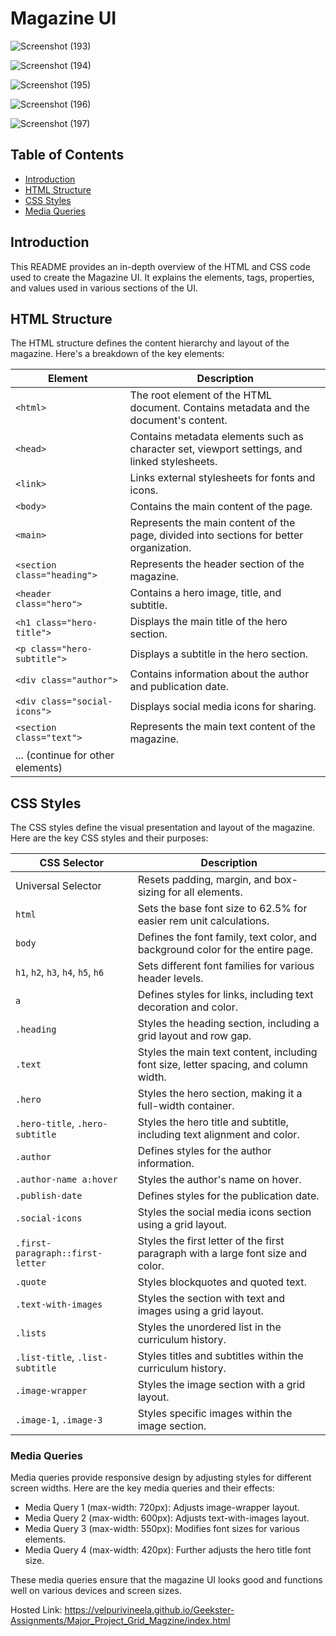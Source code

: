 # Magazine UI 

![Screenshot (193)](https://github.com/VelpuriVineela/Geekster-Assignments/assets/134683293/de364bcc-bd0d-4e61-8440-2a2c0adfa24d)

![Screenshot (194)](https://github.com/VelpuriVineela/Geekster-Assignments/assets/134683293/dc135fa8-a2e3-45fd-8e84-4c63617619ac)

![Screenshot (195)](https://github.com/VelpuriVineela/Geekster-Assignments/assets/134683293/1cde8889-8323-48f7-ac7b-85c81df1d84d)

![Screenshot (196)](https://github.com/VelpuriVineela/Geekster-Assignments/assets/134683293/77338d75-7ca1-4e43-998e-a64fc1485989)

![Screenshot (197)](https://github.com/VelpuriVineela/Geekster-Assignments/assets/134683293/f475c97d-e452-42ad-8d27-bbae6815cfed)


## Table of Contents

- [Introduction](#introduction)
- [HTML Structure](#html-structure)
- [CSS Styles](#css-styles)
- [Media Queries](#media-queries)

## Introduction

This README provides an in-depth overview of the HTML and CSS code used to create the Magazine UI. It explains the elements, tags, properties, and values used in various sections of the UI.

## HTML Structure

The HTML structure defines the content hierarchy and layout of the magazine. Here's a breakdown of the key elements:

| Element                  | Description                                                                                   |
| ------------------------ | --------------------------------------------------------------------------------------------- |
| `<html>`                 | The root element of the HTML document. Contains metadata and the document's content.        |
| `<head>`                 | Contains metadata elements such as character set, viewport settings, and linked stylesheets. |
| `<link>`                 | Links external stylesheets for fonts and icons.                                              |
| `<body>`                 | Contains the main content of the page.                                                        |
| `<main>`                 | Represents the main content of the page, divided into sections for better organization.      |
| `<section class="heading">` | Represents the header section of the magazine.                                             |
| `<header class="hero">` | Contains a hero image, title, and subtitle.                                                  |
| `<h1 class="hero-title">` | Displays the main title of the hero section.                                               |
| `<p class="hero-subtitle">` | Displays a subtitle in the hero section.                                                   |
| `<div class="author">` | Contains information about the author and publication date.                                   |
| `<div class="social-icons">` | Displays social media icons for sharing.                                                    |
| `<section class="text">` | Represents the main text content of the magazine.                                           |
| ... (continue for other elements) |

## CSS Styles

The CSS styles define the visual presentation and layout of the magazine. Here are the key CSS styles and their purposes:

| CSS Selector                     | Description                                                                                     |
| --------------------------------- | ----------------------------------------------------------------------------------------------- |
| Universal Selector                | Resets padding, margin, and box-sizing for all elements.                                       |
| `html`                            | Sets the base font size to 62.5% for easier rem unit calculations.                              |
| `body`                            | Defines the font family, text color, and background color for the entire page.                  |
| `h1`, `h2`, `h3`, `h4`, `h5`, `h6` | Sets different font families for various header levels.                                         |
| `a`                               | Defines styles for links, including text decoration and color.                                    |
| `.heading`                        | Styles the heading section, including a grid layout and row gap.                                 |
| `.text`                           | Styles the main text content, including font size, letter spacing, and column width.            |
| `.hero`                           | Styles the hero section, making it a full-width container.                                       |
| `.hero-title`, `.hero-subtitle`   | Styles the hero title and subtitle, including text alignment and color.                          |
| `.author`                         | Defines styles for the author information.                                                        |
| `.author-name a:hover`            | Styles the author's name on hover.                                                                |
| `.publish-date`                   | Defines styles for the publication date.                                                          |
| `.social-icons`                   | Styles the social media icons section using a grid layout.                                       |
| `.first-paragraph::first-letter`   | Styles the first letter of the first paragraph with a large font size and color.                |
| `.quote`                          | Styles blockquotes and quoted text.                                                               |
| `.text-with-images`               | Styles the section with text and images using a grid layout.                                     |
| `.lists`                          | Styles the unordered list in the curriculum history.                                              |
| `.list-title`, `.list-subtitle`   | Styles titles and subtitles within the curriculum history.                                        |
| `.image-wrapper`                  | Styles the image section with a grid layout.                                                     |
| `.image-1`, `.image-3`            | Styles specific images within the image section.                                                  |

### Media Queries

Media queries provide responsive design by adjusting styles for different screen widths. Here are the key media queries and their effects:

- Media Query 1 (max-width: 720px): Adjusts image-wrapper layout.
- Media Query 2 (max-width: 600px): Adjusts text-with-images layout.
- Media Query 3 (max-width: 550px): Modifies font sizes for various elements.
- Media Query 4 (max-width: 420px): Further adjusts the hero title font size.

These media queries ensure that the magazine UI looks good and functions well on various devices and screen sizes.




Hosted Link: https://velpurivineela.github.io/Geekster-Assignments/Major_Project_Grid_Magzine/index.html
